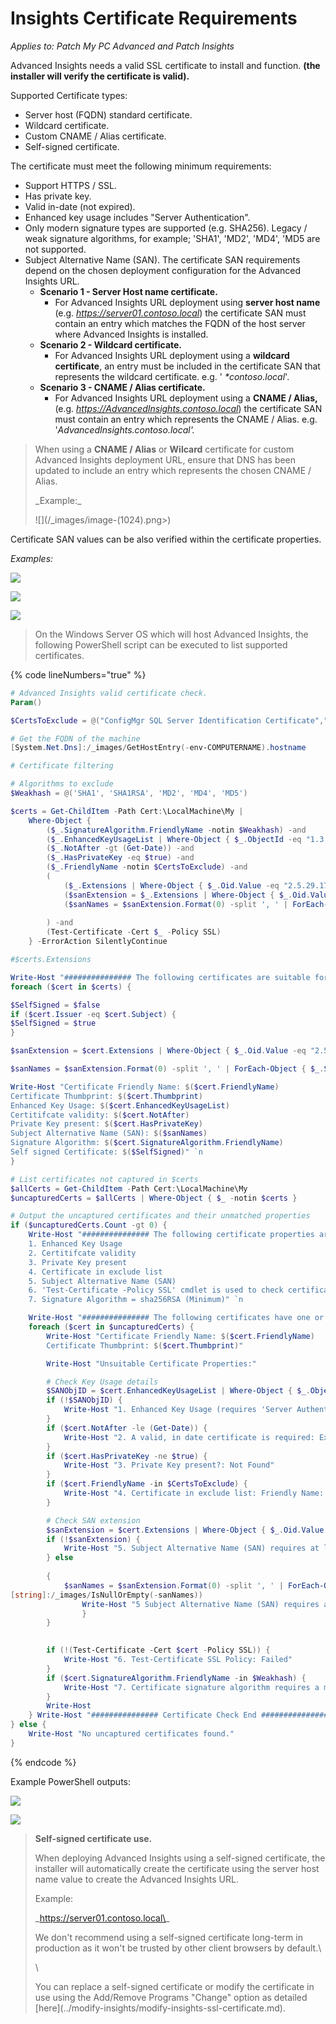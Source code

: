# Insights Certificate Requirements

_Applies to: Patch My PC Advanced and Patch Insights_

Advanced Insights needs a valid SSL certificate to install and function. **(the installer will verify the certificate is valid).**

Supported Certificate types:

* Server host (FQDN) standard certificate.
* Wildcard certificate.
* Custom CNAME / Alias certificate.
* Self-signed certificate.

The certificate must meet the following minimum requirements:

* Support HTTPS / SSL.
* Has private key.
* Valid in-date (not expired).
* Enhanced key usage includes "Server Authentication".
* Only modern signature types are supported (e.g. SHA256). Legacy / weak signature algorithms, for example; 'SHA1', 'MD2', 'MD4', 'MD5 are not supported.
* Subject Alternative Name (SAN). The certificate SAN requirements depend on the chosen deployment configuration for the Advanced Insights URL.
  * **Scenario 1 - Server Host name certificate.**
    * For Advanced Insights URL deployment using **server host name** (e.g. _https://server01.contoso.local_) the certificate SAN must contain an entry which matches the FQDN of the host server where Advanced Insights is installed.
  * **Scenario 2 - Wildcard certificate.**
    * For Advanced Insights URL deployment using a **wildcard certificate**, an entry must be included in the certificate SAN that represents the wildcard certificate. e.g. ' _\*contoso.local_'.
  * **Scenario 3 - CNAME / Alias certificate.**
    * For Advanced Insights URL deployment using a **CNAME / Alias,** (e.g. _https://AdvancedInsights.contoso.local_) the certificate SAN must contain an entry which represents the CNAME / Alias. e.g. '_AdvancedInsights.contoso.local'._

> When using a **CNAME / Alias** or **Wilcard** certificate for custom Advanced Insights deployment URL, ensure that DNS has been updated to include an entry which represents the chosen CNAME / Alias.
>
> \_Example:\_
>
> !\[]\(/\_images/image-(1024).png>)

Certificate SAN values can be also verified within the certificate properties.

_Examples:_

![](../../.gitbook/assets/image-\(1025\).png)

![](../../.gitbook/assets/image-\(1026\).png)

![](../../.gitbook/assets/image-\(1027\).png)

> On the Windows Server OS which will host Advanced Insights, the following PowerShell script can be executed to list supported certificates.

{% code lineNumbers="true" %}
```powershell
# Advanced Insights valid certificate check.
Param()

$CertsToExclude = @("ConfigMgr SQL Server Identification Certificate","WMSVC-SHA2")

# Get the FQDN of the machine
[System.Net.Dns]:/_images/GetHostEntry(-env-COMPUTERNAME).hostname

# Certificate filtering

# Algorithms to exclude
$Weakhash = @('SHA1', 'SHA1RSA', 'MD2', 'MD4', 'MD5')

$certs = Get-ChildItem -Path Cert:\LocalMachine\My |
    Where-Object {
        ($_.SignatureAlgorithm.FriendlyName -notin $Weakhash) -and
        ($_.EnhancedKeyUsageList | Where-Object { $_.ObjectId -eq "1.3.6.1.5.5.7.3.1"} ) -and
        ($_.NotAfter -gt (Get-Date)) -and
        ($_.HasPrivateKey -eq $true) -and
        ($_.FriendlyName -notin $CertsToExclude) -and
        (
            ($_.Extensions | Where-Object { $_.Oid.Value -eq "2.5.29.17" }) -and
            ($sanExtension = $_.Extensions | Where-Object { $_.Oid.Value -eq "2.5.29.17" }) -and
            ($sanNames = $sanExtension.Format(0) -split ', ' | ForEach-Object { $_.Split('=')[1].Trim() })
            
        ) -and
        (Test-Certificate -Cert $_ -Policy SSL)
    } -ErrorAction SilentlyContinue

#$certs.Extensions

Write-Host "############### The following certificates are suitable for Advanced Insights: ###############"`n
foreach ($cert in $certs) {

$SelfSigned = $false    
if ($cert.Issuer -eq $cert.Subject) {
$SelfSigned = $true
}

$sanExtension = $cert.Extensions | Where-Object { $_.Oid.Value -eq "2.5.29.17" }

$sanNames = $sanExtension.Format(0) -split ', ' | ForEach-Object { $_.Split('=')[1].Trim() }

Write-Host "Certificate Friendly Name: $($cert.FriendlyName)
Certificate Thumbprint: $($cert.Thumbprint)
Enhanced Key Usage: $($cert.EnhancedKeyUsageList)
Certitifcate validity: $($cert.NotAfter)
Private Key present: $($cert.HasPrivateKey)
Subject Alternative Name (SAN): $($sanNames)
Signature Algorithm: $($cert.SignatureAlgorithm.FriendlyName)
Self signed Certificate: $($SelfSigned)" `n
}

# List certificates not captured in $certs
$allCerts = Get-ChildItem -Path Cert:\LocalMachine\My
$uncapturedCerts = $allCerts | Where-Object { $_ -notin $certs }

# Output the uncaptured certificates and their unmatched properties
if ($uncapturedCerts.Count -gt 0) {
    Write-Host "############### The following certificate properties are checked: ###############`n
    1. Enhanced Key Usage
    2. Certitifcate validity
    3. Private Key present
    4. Certificate in exclude list
    5. Subject Alternative Name (SAN)
    6. 'Test-Certificate -Policy SSL' cmdlet is used to check certificate is valid for SSL and root cert can be validated
    7. Signature Algorithm = sha256RSA (Minimum)" `n

    Write-Host "############### The following certificates have one or more property values which are not suitable for Advanced Insights: ###############"`n -ForegroundColor Yellow
    foreach ($cert in $uncapturedCerts) {
        Write-Host "Certificate Friendly Name: $($cert.FriendlyName)
        Certificate Thumbprint: $($cert.Thumbprint)"

        Write-Host "Unsuitable Certificate Properties:"

        # Check Key Usage details
        $SANObjID = $cert.EnhancedKeyUsageList | Where-Object { $_.ObjectId -eq '1.3.6.1.5.5.7.3.1'}        
        if (!$SANObjID) {
            Write-Host "1. Enhanced Key Usage (requires 'Server Authentication') value found: $($cert.EnhancedKeyUsageList)"
        }
        if ($cert.NotAfter -le (Get-Date)) {
            Write-Host "2. A valid, in date certificate is required: Expiration Date found: $($cert.NotAfter)"
        }
        if ($cert.HasPrivateKey -ne $true) {
            Write-Host "3. Private Key present?: Not Found"
        }
        if ($cert.FriendlyName -in $CertsToExclude) {
            Write-Host "4. Certificate in exclude list: Friendly Name: $($cert.FriendlyName)"
        }

        # Check SAN extension
        $sanExtension = $cert.Extensions | Where-Object { $_.Oid.Value -eq "2.5.29.17" }
        if (!$sanExtension) {
            Write-Host "5. Subject Alternative Name (SAN) requires at least one entry matches the server FQDN or is a wildcard which matches the server domain name e.g. '*.internaldomain.local. SAN value(s):: Not Found"
        } else
        
        {
            $sanNames = $sanExtension.Format(0) -split ', ' | ForEach-Object { $_.Split('=')[1].Trim() }
[string]:/_images/IsNullOrEmpty(-sanNames))
                Write-Host "5 Subject Alternative Name (SAN) requires at least one entry matches the server FQDN or is a wildcard which matches the server domain name e.g. '*.internaldomain.local. SAN value(s): $($sanNames -join ', ')"
                }
        }
        

        if (!(Test-Certificate -Cert $cert -Policy SSL)) {
            Write-Host "6. Test-Certificate SSL Policy: Failed"
        }
        if ($cert.SignatureAlgorithm.FriendlyName -in $Weakhash) {
            Write-Host "7. Certificate signature algorithm requires a minimum of SHA256 RSA. Legacy / weak algorithms e.g. 'SHA1', 'MD2', 'MD4', 'MD5 are not supported. Signature Algorithm found: $($cert.SignatureAlgorithm.FriendlyName)"`n
        }
        Write-Host
    } Write-Host "############### Certificate Check End ###############"
} else {
    Write-Host "No uncaptured certificates found."
}
```
{% endcode %}

Example PowerShell outputs:

![](../../.gitbook/assets/image-\(1312\).png)

![](../../.gitbook/assets/image-\(1313\).png)

> **Self-signed certificate use.**
>
> When deploying Advanced Insights using a self-signed certificate, the installer will automatically create the certificate using the server host name value to create the Advanced Insights URL.
>
> Example:
>
> \_https://server01.contoso.local\_
>
> We don't recommend using a self-signed certificate long-term in production as it won't be trusted by other client browsers by default.\\
>
> \\
>
> You can replace a self-signed certificate or modify the certificate in use using the Add/Remove Programs "Change" option as detailed \[here]\(../modify-insights/modify-insights-ssl-certificate.md).
